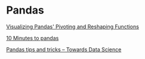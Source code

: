 # Pandas

[Visualizing Pandas' Pivoting and Reshaping Functions](https://jalammar.github.io/visualizing-pandas-pivoting-and-reshaping/)

[10 Minutes to pandas](https://pandas.pydata.org/pandas-docs/stable/10min.html)

[Pandas tips and tricks – Towards Data Science](https://towardsdatascience.com/pandas-tips-and-tricks-33bcc8a40bb9)

